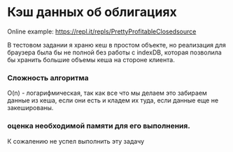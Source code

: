 # Кэш данных об облигациях

Online example: https://repl.it/repls/PrettyProfitableClosedsource

В тестовом задании я храню кеш в простом объекте, но реализация для
браузера была бы не полной без работы с indexDB, которая позволила бы хранить
большие объемы кеша на стороне клиента.

### Сложность алгоритма
O(n) - логарифмическая, так как все что мы делаем это забираем данные из кеша,
если они есть и кладем их туда, если данные еще не закешированы.

### оценка необходимой памяти для его выполнения.
К сожалению не успел выполнить эту задачу

